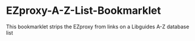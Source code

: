 # EZproxy-A-Z-List-Bookmarklet
This bookmarklet strips the EZproxy from links on a Libguides A-Z database list
